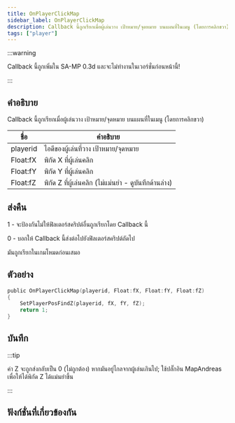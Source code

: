```yaml
---
title: OnPlayerClickMap
sidebar_label: OnPlayerClickMap
description: Callback นี้ถูกเรียกเมื่อผู้เล่นวาง เป้าหมาย/จุดหมาย บนแผนที่ในเมนู (โดยการคลิกขวา)
tags: ["player"]
---
```


:::warning

Callback นี้ถูกเพิ่มใน SA-MP 0.3d และจะไม่ทำงานในเวอร์ชั่นก่อนหน้านี้!

:::

## คำอธิบาย

Callback นี้ถูกเรียกเมื่อผู้เล่นวาง เป้าหมาย/จุดหมาย บนแผนที่ในเมนู (โดยการคลิกขวา)

| ชื่อ     | คำอธิบาย                                              |
| -------- | ----------------------------------------------------- |
| playerid | ไอดีของผู้เล่นที่วาง เป้าหมาย/จุดหมาย                 |
| Float:fX | พิกัด X ที่ผู้เล่นคลิก                                |
| Float:fY | พิกัด Y ที่ผู้เล่นคลิก                                |
| Float:fZ | พิกัด Z ที่ผู้เล่นคลิก (ไม่แม่นยำ - ดูบันทึกด้านล่าง) |

## ส่งคืน

1 - จะป้องกันไม่ให้ฟิลเตอร์สคริปต์อื่นถูกเรียกโดย Callback นี้

0 - บอกให้ Callback นี้ส่งต่อไปยังฟิลเตอร์สคริปต์ถัดไป

มันถูกเรียกในเกมโหมดก่อนเสมอ

## ตัวอย่าง

```c
public OnPlayerClickMap(playerid, Float:fX, Float:fY, Float:fZ)
{
    SetPlayerPosFindZ(playerid, fX, fY, fZ);
    return 1;
}
```

## บันทึก

:::tip

ค่า Z จะถูกส่งกลับเป็น 0 (ไม่ถูกต้อง) หากมันอยู่ไกลจากผู้เล่นเกินไป; ใช้ปลั๊กอิน MapAndreas เพื่อให้ได้พิกัด Z ได้แม่นยำขึ้น

:::

## ฟังก์ชั่นที่เกี่ยวข้องกัน
